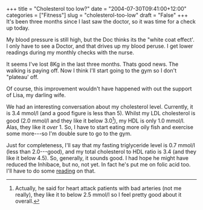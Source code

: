 +++
title = "Cholesterol too low?"
date = "2004-07-30T09:41:00+12:00"
categories = ["Fitness"]
slug = "cholesterol-too-low"
draft = "False"
+++
It's been three months since I last saw the doctor, so it was time for a check
up today.

My blood pressure is still high, but the Doc thinks its the "white coat
effect'. I only have to see a Doctor, and that drives up my blood peruse. I get
lower readings during my monthly checks with the nurse.

It seems I've lost 8Kg in the last three months. Thats good news. The walking
is paying off. Now I think I'll start going to the gym so I don't "plateau'
off.

Of course, this improvement wouldn't have happened with out the support of
Lisa, my darling wife.

We had an interesting conversation about my cholesterol level.  Currently, it
is 3.4 mmol/l (and a good figure is less than 5). Whilst my LDL cholesterol is
good (2.0 mmol/l and they like it below 3.0[^1]), my HDL is only 1.0 mmol/l.
Alas, they like it _over_ 1. So, I have to start eating more oily fish and
exercise some more---so I'm double sure to go to the gym.

Just for completeness, I'll say that my fasting triglyceride level is 0.7
mmol/l (less than 2.0---good), and my total cholesterol to HDL ratio is 3.4
(and they like it below 4.5).  So, generally, it sounds good.  I had hope he
might have reduced the Inhibace, but no, not yet. In fact he's put me on folic
acid too. I'll have to do some
[reading](http://www.qmw.ac.uk/poffice/nr221102.shtml) on that.

[^1]: Actually, he said for heart attack patients with bad arteries (not me
really), they like it to below 2.5 mmol/l so I feel pretty good about it
overall.

